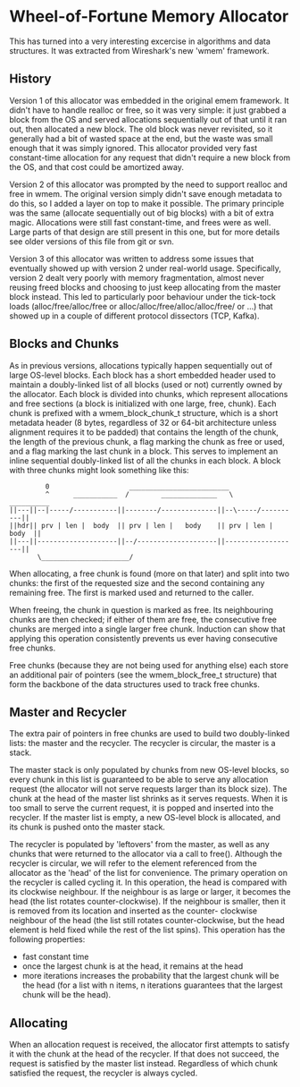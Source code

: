 Wheel-of-Fortune Memory Allocator
=================================

This has turned into a very interesting excercise in algorithms and data
structures. It was extracted from Wireshark's new 'wmem' framework.

History
-------

Version 1 of this allocator was embedded in the original emem framework. It
didn't have to handle realloc or free, so it was very simple: it just grabbed
a block from the OS and served allocations sequentially out of that until it
ran out, then allocated a new block. The old block was never revisited, so
it generally had a bit of wasted space at the end, but the waste was
small enough that it was simply ignored. This allocator provided very fast
constant-time allocation for any request that didn't require a new block from
the OS, and that cost could be amortized away.

Version 2 of this allocator was prompted by the need to support realloc and
free in wmem. The original version simply didn't save enough metadata to do
this, so I added a layer on top to make it possible. The primary principle
was the same (allocate sequentially out of big blocks) with a bit of extra
magic. Allocations were still fast constant-time, and frees were as well.
Large parts of that design are still present in this one, but for more
details see older versions of this file from git or svn.

Version 3 of this allocator was written to address some issues that
eventually showed up with version 2 under real-world usage. Specifically,
version 2 dealt very poorly with memory fragmentation, almost never reusing
freed blocks and choosing to just keep allocating from the master block
instead. This led to particularly poor behaviour under the tick-tock loads
(alloc/free/alloc/free or alloc/alloc/free/alloc/alloc/free/ or ...) that
showed up in a couple of different protocol dissectors (TCP, Kafka).

Blocks and Chunks
-----------------

As in previous versions, allocations typically happen sequentially out of
large OS-level blocks. Each block has a short embedded header used to
maintain a doubly-linked list of all blocks (used or not) currently owned by
the allocator. Each block is divided into chunks, which represent allocations
and free sections (a block is initialized with one large, free, chunk). Each
chunk is prefixed with a wmem_block_chunk_t structure, which is a short
metadata header (8 bytes, regardless of 32 or 64-bit architecture unless
alignment requires it to be padded) that contains the length of the chunk,
the length of the previous chunk, a flag marking the chunk as free or used,
and a flag marking the last chunk in a block. This serves to implement an
inline sequential doubly-linked list of all the chunks in each block. A block
with three chunks might look something like this:

```
         0                    _________________________
         ^      ___________  /        ______________   \       __________
||---||--|-----/-----------||--------/--------------||--\-----/----------||
||hdr|| prv | len |  body  || prv | len |   body    || prv | len | body  ||
||---||--------------------||--/--------------------||-------------------||
       \______________________/
```

When allocating, a free chunk is found (more on that later) and split into
two chunks: the first of the requested size and the second containing any
remaining free. The first is marked used and returned to the caller.

When freeing, the chunk in question is marked as free. Its neighbouring
chunks are then checked; if either of them are free, the consecutive free
chunks are merged into a single larger free chunk. Induction can show that
applying this operation consistently prevents us ever having consecutive
free chunks.

Free chunks (because they are not being used for anything else) each store an
additional pair of pointers (see the wmem_block_free_t structure) that form
the backbone of the data structures used to track free chunks.

Master and Recycler
-------------------

The extra pair of pointers in free chunks are used to build two doubly-linked
lists: the master and the recycler. The recycler is circular, the master is
a stack.

The master stack is only populated by chunks from new OS-level blocks,
so every chunk in this list is guaranteed to be able to serve any allocation
request (the allocator will not serve requests larger than its block size).
The chunk at the head of the master list shrinks as it serves requests. When
it is too small to serve the current request, it is popped and inserted into
the recycler. If the master list is empty, a new OS-level block is allocated,
and its chunk is pushed onto the master stack.

The recycler is populated by 'leftovers' from the master, as well as any
chunks that were returned to the allocator via a call to free(). Although the
recycler is circular, we will refer to the element referenced from the
allocator as the 'head' of the list for convenience. The primary operation on
the recycler is called cycling it. In this operation, the head is compared
with its clockwise neighbour. If the neighbour is as large or larger, it
becomes the head (the list rotates counter-clockwise). If the neighbour is
smaller, then it is removed from its location and inserted as the counter-
clockwise neighbour of the head (the list still rotates counter-clockwise,
but the head element is held fixed while the rest of the list spins). This
operation has the following properties:
 - fast constant time
 - once the largest chunk is at the head, it remains at the head
 - more iterations increases the probability that the largest chunk will be
   the head (for a list with n items, n iterations guarantees that the
   largest chunk will be the head).

Allocating
----------

When an allocation request is received, the allocator first attempts to
satisfy it with the chunk at the head of the recycler. If that does not
succeed, the request is satisfied by the master list instead. Regardless of
which chunk satisfied the request, the recycler is always cycled.
